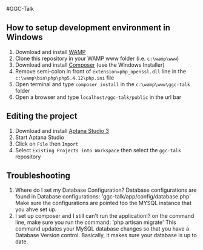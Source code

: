 #GGC-Talk

## How to setup development environment in Windows

1. Download and install [WAMP](http://www.wampserver.com/en/)
2. Clone this repository in your WAMP www folder (i.e. `c:\wamp\www`)
3. Download and install [Composer](http://getcomposer.org/download/) (use the Windows Installer)
4. Remove semi-colon in front of `extension=php_openssl.dll` line in the `c:\wamp\bin\php\php5.4.12\php.ini` file
5. Open terminal and type `composer install` in the `c:\wamp\www\ggc-talk` folder
5. Open a browser and type `localhost/ggc-talk/public` in the url bar


## Editing the project

1. Download and install [Aptana Studio 3](http://www.aptana.com/products/studio3/download)
2. Start Aptana Studio
3. Click on `File` then `Import`
4. Select `Existing Projects into Workspace` then select the `ggc-talk` repository

## Troubleshooting
 
 1. Where do I set my Database Configuration? 
 Database configurations are found in Database configurations: 'ggc-talk/app/config/database.php'
Make sure the configurations are pointed too the MYSQL instance that you ahve set up.
 2. I set up composer and I still can't run the application!?
 on the command line, make sure you run the command:   'php artisan migrate'
This command updates your MySQL database changes so that you have a Database Version control. Basically, it makes sure your database is up to date.

 
 
